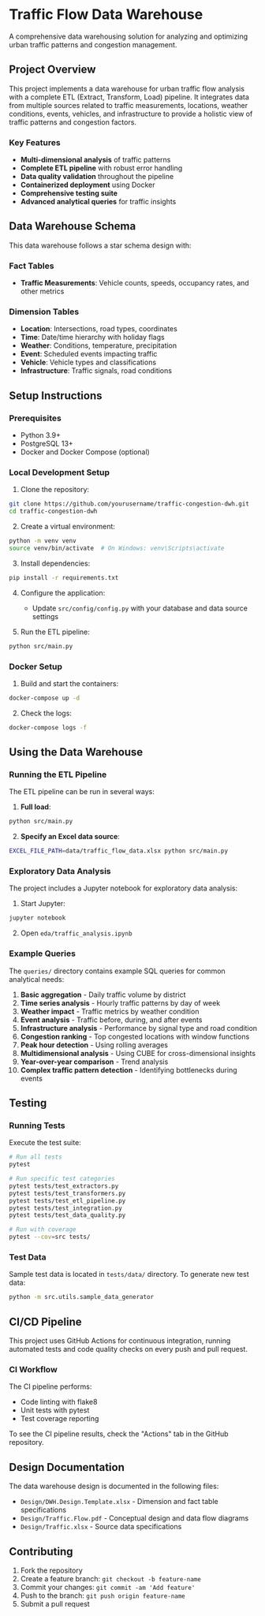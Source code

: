 # Traffic Flow Data Warehouse

A comprehensive data warehousing solution for analyzing and optimizing urban traffic patterns and congestion management.

## Project Overview

This project implements a data warehouse for urban traffic flow analysis with a complete ETL (Extract, Transform, Load) pipeline. It integrates data from multiple sources related to traffic measurements, locations, weather conditions, events, vehicles, and infrastructure to provide a holistic view of traffic patterns and congestion factors.

### Key Features

- **Multi-dimensional analysis** of traffic patterns
- **Complete ETL pipeline** with robust error handling
- **Data quality validation** throughout the pipeline
- **Containerized deployment** using Docker
- **Comprehensive testing suite**
- **Advanced analytical queries** for traffic insights

## Data Warehouse Schema

This data warehouse follows a star schema design with:

### Fact Tables
- **Traffic Measurements**: Vehicle counts, speeds, occupancy rates, and other metrics

### Dimension Tables
- **Location**: Intersections, road types, coordinates
- **Time**: Date/time hierarchy with holiday flags
- **Weather**: Conditions, temperature, precipitation
- **Event**: Scheduled events impacting traffic
- **Vehicle**: Vehicle types and classifications
- **Infrastructure**: Traffic signals, road conditions

## Setup Instructions

### Prerequisites
- Python 3.9+
- PostgreSQL 13+
- Docker and Docker Compose (optional)

### Local Development Setup

1. Clone the repository:
```bash
git clone https://github.com/yourusername/traffic-congestion-dwh.git
cd traffic-congestion-dwh
```

2. Create a virtual environment:
```bash
python -m venv venv
source venv/bin/activate  # On Windows: venv\Scripts\activate
```

3. Install dependencies:
```bash
pip install -r requirements.txt
```

4. Configure the application:
   - Update `src/config/config.py` with your database and data source settings

5. Run the ETL pipeline:
```bash
python src/main.py
```

### Docker Setup

1. Build and start the containers:
```bash
docker-compose up -d
```

2. Check the logs:
```bash
docker-compose logs -f
```

## Using the Data Warehouse

### Running the ETL Pipeline

The ETL pipeline can be run in several ways:

1. **Full load**:
```bash
python src/main.py
```

2. **Specify an Excel data source**:
```bash
EXCEL_FILE_PATH=data/traffic_flow_data.xlsx python src/main.py
```

### Exploratory Data Analysis

The project includes a Jupyter notebook for exploratory data analysis:

1. Start Jupyter:
```bash
jupyter notebook
```

2. Open `eda/traffic_analysis.ipynb`

### Example Queries

The `queries/` directory contains example SQL queries for common analytical needs:

1. **Basic aggregation** - Daily traffic volume by district
2. **Time series analysis** - Hourly traffic patterns by day of week
3. **Weather impact** - Traffic metrics by weather condition
4. **Event analysis** - Traffic before, during, and after events
5. **Infrastructure analysis** - Performance by signal type and road condition
6. **Congestion ranking** - Top congested locations with window functions
7. **Peak hour detection** - Using rolling averages
8. **Multidimensional analysis** - Using CUBE for cross-dimensional insights
9. **Year-over-year comparison** - Trend analysis
10. **Complex traffic pattern detection** - Identifying bottlenecks during events

## Testing

### Running Tests

Execute the test suite:

```bash
# Run all tests
pytest

# Run specific test categories
pytest tests/test_extractors.py
pytest tests/test_transformers.py
pytest tests/test_etl_pipeline.py
pytest tests/test_integration.py
pytest tests/test_data_quality.py

# Run with coverage
pytest --cov=src tests/
```

### Test Data

Sample test data is located in `tests/data/` directory. To generate new test data:

```bash
python -m src.utils.sample_data_generator
```

## CI/CD Pipeline

This project uses GitHub Actions for continuous integration, running automated tests and code quality checks on every push and pull request.

### CI Workflow

The CI pipeline performs:
- Code linting with flake8
- Unit tests with pytest
- Test coverage reporting

To see the CI pipeline results, check the "Actions" tab in the GitHub repository.

## Design Documentation

The data warehouse design is documented in the following files:

- `Design/DWH.Design.Template.xlsx` - Dimension and fact table specifications
- `Design/Traffic.Flow.pdf` - Conceptual design and data flow diagrams
- `Design/Traffic.xlsx` - Source data specifications

## Contributing

1. Fork the repository
2. Create a feature branch: `git checkout -b feature-name`
3. Commit your changes: `git commit -am 'Add feature'`
4. Push to the branch: `git push origin feature-name`
5. Submit a pull request
